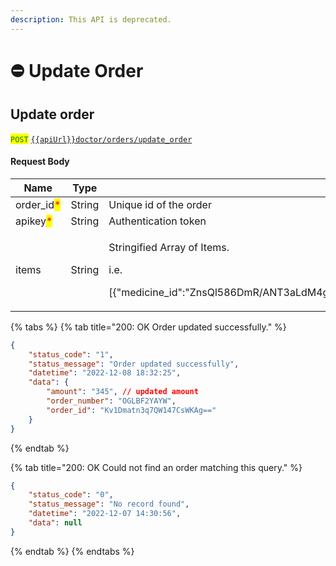 ```yaml
---
description: This API is deprecated.
---
```


# ⛔ Update Order

## Update order

<mark style="color:green;">`POST`</mark>  [`{{apiUrl}}doctor/orders/update_order`](https://api.evitalrx.in/v1/doctor/orders/update_order)

#### Request Body

| Name                                        | Type   | Description                                                                                                                                                             |
| ------------------------------------------- | ------ | ----------------------------------------------------------------------------------------------------------------------------------------------------------------------- |
| order\_id<mark style="color:red;">\*</mark> | String | Unique id of the order                                                                                                                                                  |
| apikey<mark style="color:red;">\*</mark>    | String | Authentication token                                                                                                                                                    |
| items                                       | String | <p>Stringified Array of Items.</p><p></p><p>i.e.</p><p>[{"medicine_id":"ZnsQl586DmR/ANT3aLdM4g==","batch_id":"lhk/Qty04EUD42YJqOgYhA==","discount":0,"quantity":3}]</p> |

{% tabs %}
{% tab title="200: OK Order updated successfully." %}
```json
{
    "status_code": "1",
    "status_message": "Order updated successfully",
    "datetime": "2022-12-08 18:32:25",
    "data": {
        "amount": "345", // updated amount
        "order_number": "OGLBF2YAYW",
        "order_id": "Kv1Dmatn3q7QW147CsWKAg=="
    }
}
```
{% endtab %}

{% tab title="200: OK Could not find an order matching this query." %}
```json
{
    "status_code": "0",
    "status_message": "No record found",
    "datetime": "2022-12-07 14:30:56",
    "data": null
}
```
{% endtab %}
{% endtabs %}
